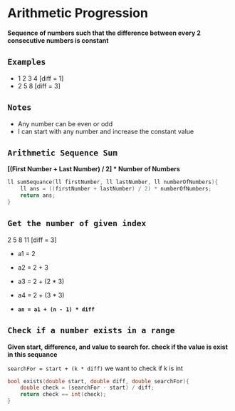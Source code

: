 # Arithmetic Progression
**Sequence of numbers such that the difference between every 2 consecutive numbers is constant**
## `Examples`
  - 1 2 3 4 [diff = 1]
  - 2 5 8 [diff = 3]

## `Notes`

- Any number can be even or odd
- I can start with any number and increase the constant value

## `Arithmetic Sequence Sum`
**[(First Number + Last Number) / 2] * Number of Numbers**
```cpp
ll sumSequance(ll firstNumber, ll lastNumber, ll numberOfNumbers){
    ll ans = ((firstNumber + lastNumber) / 2) * numberOfNumbers;
    return ans;
}
```

## `Get the number of given index`

2 5 8 11 [diff = 3]
- a1 = 2

- a2 = 2 + 3

- a3 = 2 + (2 * 3)

- a4 = 2 + (3 * 3)

- **`an = a1 + (n - 1) * diff`**


## `Check if a number exists in a range`
**Given start, difference, and value to search for. check if the value is exist in this sequance**

`searchFor = start + (k * diff)` we want to check if k is int
```cpp
bool exists(double start, double diff, double searchFor){
    double check = (searchFor - start) / diff;
    return check == int(check);
}
```
